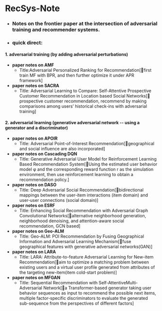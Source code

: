 # RecSys-Note
- ### Notes on the frontier paper at the intersection of adversarial training and recommender systems.
- ### quick direct:
#### 1. adversarial training (by adding adversarial perturbations)
- **paper notes on AMF** 
  - Title:Adversarial Personalized Ranking for Recommendation[🌟first train MF with BPR, and then further optimize it under APR framework]
- **paper notes on SACRA**
  - Title: Adversarial Learning to Compare: Self-Attentive Prospective Customer Recommendation in Location based Social Networks[🌟prospective customer recommendation, recommend by making comparisons among users’ historical check-ins with adversarial training]

#### 2. adversarial learning (generative adversarial network -- using a generator and a discriminator)
- **paper notes on APOIR** 
  - Title: Adversarial Point-of-Interest Recommendation[🌟geographical and social influence are also incorporated]
- **paper notes on Cascading DQN** 
  - Title: Generative Adversarial User Model for Reinforcement Learning Based Recommendation System[🌟Using the estimated user behavior model φ and the corresponding reward function r as the simulation environment, then use reinforcement learning to obtain a recommendation policy.]
- **paper notes on DASO** 
  - Title: Deep Adversarial Social Recommendation[🌟bidirectional mappings between the user-item interactions (item domain) and user-user connections (social domain)]
- **paper notes on ESRF** 
  - Title: Enhancing Social Recommendation with Adversarial Graph Convolutional Networks[🌟alternative neighborhood generation, neighborhood denoising, and attention-aware social recommendation, GCN based]
- **paper notes on Geo-ALM**
  - Title: Geo-ALM: POI Recommendation by Fusing Geographical Information and Adversarial Learning Mechanism[🌟fuse geographical features with generative adversarial networks(GAN)]
- **paper notes on LARA**
  - Title: LARA: Attribute-to-feature Adversarial Learning for New-item Recommendation[🌟aim to optimize a matching problem between existing users and a virtual user profile generated from attributes of the targeting new-item(item cold-start problem)]
- **paper notes on MFGAN**
  - Title: Sequential Recommendation with Self-AttentiveMulti-Adversarial Network[🌟a Transformer-based generator taking user behavior sequences as input to recommend the possible next items, multiple factor-specific discriminators to evaluate the generated sub-sequence from the perspectives of different factors]
